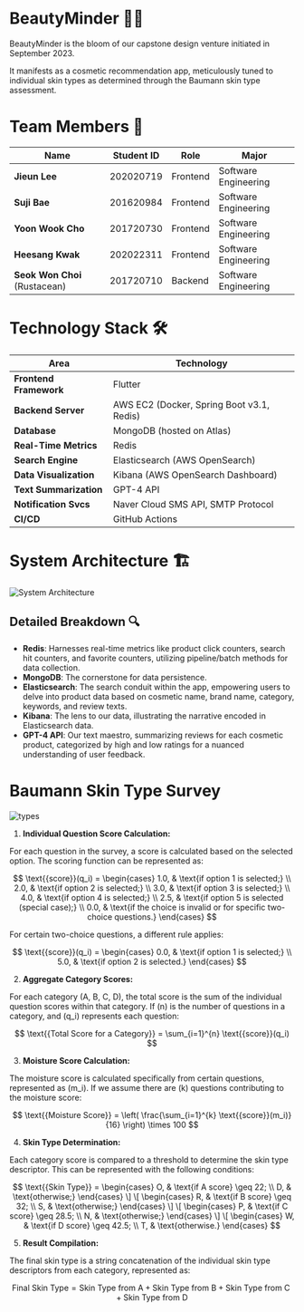 # BeautyMinder 💄✨

BeautyMinder is the bloom of our capstone design venture initiated in September 2023.

It manifests as a cosmetic recommendation app, meticulously tuned to individual skin types as determined through the Baumann skin type assessment.

# Team Members 👥
| Name          | Student ID | Role             | Major                     |
|---------------|------------|------------------|---------------------------|
| **Jieun Lee** | 202020719  | Frontend         | Software Engineering      |
| **Suji Bae**  | 201620984  | Frontend         | Software Engineering      |
| **Yoon Wook Cho**|201720730| Frontend         | Software Engineering      |
| **Heesang Kwak**|202022311 | Frontend         | Software Engineering      |
| **Seok Won Choi** (Rustacean)|201720710| Backend          | Software Engineering      |

# Technology Stack 🛠️

| Area                  | Technology                                      |
|-----------------------|-------------------------------------------------|
| **Frontend Framework**| Flutter                                         |
| **Backend Server**    | AWS EC2 (Docker, Spring Boot v3.1, Redis)            |
| **Database**          | MongoDB (hosted on Atlas)|
| **Real-Time Metrics** | Redis                                           |
| **Search Engine**     | Elasticsearch (AWS OpenSearch)                                   |
| **Data Visualization**| Kibana (AWS OpenSearch Dashboard)                                          |
| **Text Summarization**| GPT-4 API                                        |
| **Notification Svcs** | Naver Cloud SMS API, SMTP Protocol              |
| **CI/CD**             | GitHub Actions                                  |

# System Architecture 🏗️
![System Architecture](https://github.com/Alfex4936/beautyMinder/assets/2356749/5caf6d91-ab5e-419d-8520-455c91ca59c9)

## Detailed Breakdown 🔍
- **Redis**: Harnesses real-time metrics like product click counters, search hit counters, and favorite counters, utilizing pipeline/batch methods for data collection.
- **MongoDB**: The cornerstone for data persistence.
- **Elasticsearch**: The search conduit within the app, empowering users to delve into product data based on cosmetic name, brand name, category, keywords, and review texts.
- **Kibana**: The lens to our data, illustrating the narrative encoded in Elasticsearch data.
- **GPT-4 API**: Our text maestro, summarizing reviews for each cosmetic product, categorized by high and low ratings for a nuanced understanding of user feedback.

# Baumann Skin Type Survey
![types](https://cdn.shopify.com/s/files/1/0740/5984/1838/files/img_1_-_16-baumann-skin-types_800x.png?v=1689709313)

1. **Individual Question Score Calculation:**

For each question in the survey, a score is calculated based on the selected option. The scoring function can be represented as:

$$
\text{{score}}(q_i) =
\begin{cases}
1.0, & \text{if option 1 is selected;} \\
2.0, & \text{if option 2 is selected;} \\
3.0, & \text{if option 3 is selected;} \\
4.0, & \text{if option 4 is selected;} \\
2.5, & \text{if option 5 is selected (special case);} \\
0.0, & \text{if the choice is invalid or for specific two-choice questions.}
\end{cases}
$$

For certain two-choice questions, a different rule applies:

$$
\text{{score}}(q_i) =
\begin{cases}
0.0, & \text{if option 1 is selected;} \\
5.0, & \text{if option 2 is selected.}
\end{cases}
$$

2. **Aggregate Category Scores:**

For each category (A, B, C, D), the total score is the sum of the individual question scores within that category. If \(n\) is the number of questions in a category, and \(q_i\) represents each question:

$$
\text{{Total Score for a Category}} = \sum_{i=1}^{n} \text{{score}}(q_i)
$$

3. **Moisture Score Calculation:**

The moisture score is calculated specifically from certain questions, represented as \(m_i\). If we assume there are \(k\) questions contributing to the moisture score:

$$
\text{{Moisture Score}} = \left( \frac{\sum_{i=1}^{k} \text{{score}}(m_i)}{16} \right) \times 100
$$

4. **Skin Type Determination:**

Each category score is compared to a threshold to determine the skin type descriptor. This can be represented with the following conditions:

$$
\text{{Skin Type}} =
\begin{cases}
O, & \text{if A score} \geq 22; \\
D, & \text{otherwise;}
\end{cases}
\]
\[
\begin{cases}
R, & \text{if B score} \geq 32; \\
S, & \text{otherwise;}
\end{cases}
\]
\[
\begin{cases}
P, & \text{if C score} \geq 28.5; \\
N, & \text{otherwise;}
\end{cases}
\]
\[
\begin{cases}
W, & \text{if D score} \geq 42.5; \\
T, & \text{otherwise.}
\end{cases}
$$

5. **Result Compilation:**

The final skin type is a string concatenation of the individual skin type descriptors from each category, represented as:

$$
\text{{Final Skin Type}} = \text{{Skin Type from A}} + \text{{Skin Type from B}} + \text{{Skin Type from C}} + \text{{Skin Type from D}}
$$
